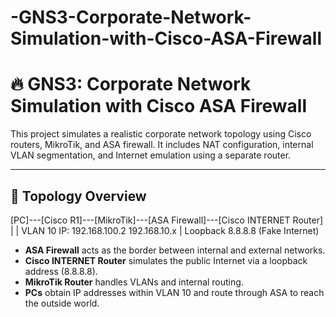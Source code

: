 # -GNS3-Corporate-Network-Simulation-with-Cisco-ASA-Firewall

# 🔥 GNS3: Corporate Network Simulation with Cisco ASA Firewall

This project simulates a realistic corporate network topology using Cisco routers, MikroTik, and ASA firewall. It includes NAT configuration, internal VLAN segmentation, and Internet emulation using a separate router.

---

## 📡 Topology Overview

[PC]---[Cisco R1]---[MikroTik]---[ASA Firewall]---[Cisco INTERNET Router]
| |
VLAN 10 IP: 192.168.100.2
192.168.10.x |
Loopback 8.8.8.8 (Fake Internet)

- **ASA Firewall** acts as the border between internal and external networks.
- **Cisco INTERNET Router** simulates the public Internet via a loopback address (8.8.8.8).
- **MikroTik Router** handles VLANs and internal routing.
- **PCs** obtain IP addresses within VLAN 10 and route through ASA to reach the outside world.
